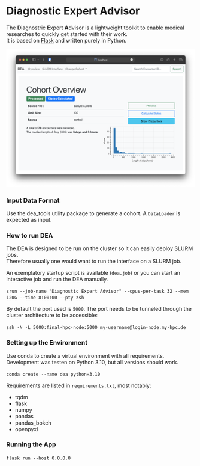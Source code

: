 # Diagnostic Expert Advisor
The **D**iagnostric **E**xpert **A**dvisor is a lightweight toolkit to enable medical researches to quickly get started with their work.  
It is based on [Flask](https://github.com/pallets/flask) and written purely in Python.  

![](https://raw.githubusercontent.com/JRC-COMBINE/DEA/2cb2fa289e91d9aceae809ac30f624f8cb7968c1/img/cohort_overview.png)

### Input Data Format

Use the dea_tools utility package to generate a cohort. A `DataLoader` is expected as input.

### How to run DEA

The DEA is designed to be run on the cluster so it can easily deploy SLURM jobs.  
Therefore usually one would want to run the interface on a SLURM job.  

An exemplatory startup script is available (`dea.job`) or you can start an interactive job and run the DEA manually.  

`srun --job-name "Diagnostic Expert Advisor" --cpus-per-task 32 --mem 120G --time 8:00:00 --pty zsh`

By default the port used is `5000`. The port needs to be tunneled through the cluster architecture to be accessible:  

`ssh -N -L 5000:final-hpc-node:5000 my-username@login-node.my-hpc.de`

### Setting up the Environment

Use conda to create a virtual environment with all requirements.  
Development was testen on Python 3.10, but all versions should work.  

`conda create --name dea python=3.10`

Requirements are listed in `requirements.txt`, most notably:  

- tqdm
- flask
- numpy
- pandas
- pandas_bokeh
- openpyxl

### Running the App

`flask run --host 0.0.0.0`
